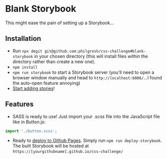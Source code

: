 # Blank Storybook

This might ease the pain of setting up a Storybook...

## Installation

- Run `npx degit git@github.com:philgresh/css-challenge#blank-storybook` in your chosen directory (this will install files _within_ the directory rather than create a new one).
- `npm install`
- `npm run storybook` to start a Storybook server (you'll need to open a browser window manually and head to `http://localhost:6006/`...I found the auto-open feature annoying)
- [Start adding stories](https://www.learnstorybook.com/intro-to-storybook/react/en/simple-component/)!

## Features

- SASS is ready to use! Just import your .scss file into the JavaScript file like in Button.js:

```javascript
import './button.scss';
```

- Ready to [deploy to Github Pages](https://github.com/storybookjs/storybook-deployer). Simply run `npm run deploy-storybook`. The built Storybook will be hosted at `https://[yourgithubname].github.io/css-challenge/`
